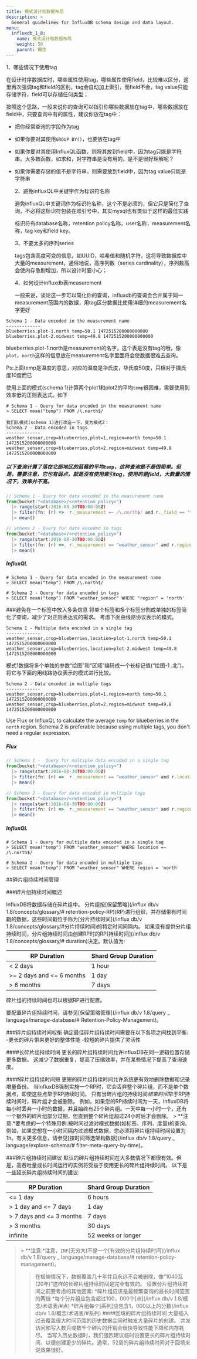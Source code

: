```yaml
---
title: 模式设计和数据布局
description: >
  General guidelines for InfluxDB schema design and data layout.
menu:
  influxdb_1_8:
    name: 模式设计和数据布局
    weight: 50
    parent: 概念
---
```


1、哪些情况下使用tag

在设计时序数据库时，哪些属性使用tag，哪些属性使用field，比较难以区分，这里再次强调tag和field的区别，tag会自动加上索引，而field不会，tag value只能存储字符，field可以存储任何类型；

按照这个思路，一般来说你的查询可以指引你哪些数据放在tag中，哪些数据放在field中，只要查询中有的属性，建议你放在tag中：

- 把你经常查询的字段作为tag

- 如果你要对其使用`GROUP BY()`，也要放在tag中

- 如果你要对其使用InfluxQL函数，则将其放到field中，因为tag只能是字符串。大多数函数，如求和，对字符串是没有用的。是不是很好理解呢？

- 如果你需要存储的值不是字符串，则需要放到field中，因为tag value只能是字符串

  2、避免influxQL中关键字作为标识符名称

  避免influxQL中关键词作为标识符名称，这个不是必须的，但它只是简化了查询，不必将这标识符包装在双引号中，其实mysql也有类似于这样的最佳实践

  标识符有database名称，retention policy名称，user名称，measurement名称，tag key和field key。

  3、不要太多的序列series

  tags包含高度可变的信息，如UUID，哈希值和随机字符，这将导致数据库中大量的measurement，通俗地说，高序列数（series cardinality），序列数高会使内存急剧增加，所以设计时要小心；

  4、如何设计influxdb表measurement

  一般来说，谈论这一步可以简化你的查询，influxdb的查询会合并属于同一measurement范围内的数据，用tag区分数据比使用详细的measurement名字更好

```
Schema 1 - Data encoded in the measurement name
-------------
blueberries.plot-1.north temp=50.1 1472515200000000000
blueberries.plot-2.midwest temp=49.8 1472515200000000000
```

blueberries.plot-1.north是measurement的名字，这个表是没有tag的哦，像`plot`，`north`这样的信息放在measurement名字里面将会使数据很难去查询。

Ps:上面temp是温度的意思，对应的温度是华氏度，华氏度50度，只相对于摄氏度10度而已

使用上面的模式(schema 1)计算两个plot1和plot2的平均`temp`很困难，需要使用到效率低的正则表达式。如下

```
# Schema 1 - Query for data encoded in the measurement name
> SELECT mean("temp") FROM /\.north$/
```


```
我们队模式(schema 1)进行改造一下，变为模式2：
Schema 2 - Data encoded in tags
-------------
weather_sensor,crop=blueberries,plot=1,region=north temp=50.1 1472515200000000000
weather_sensor,crop=blueberries,plot=2,region=midwest temp=49.8 1472515200000000000
```

##### 以下查询计算了落在北部地区的蓝莓的平均`temp`，这种查询是不是很简单。但是，需要注意，它也有弱点，就是没有使用索引tag，使用的是field，大数量的情况下，效率并不高。

```js
// Schema 1 - Query for data encoded in the measurement name
from(bucket:"<database>/<retention_policy>")
  |> range(start:2016-08-30T00:00:00Z)
  |> filter(fn: (r) =>  r._measurement =~ /\.north$/ and r._field == "temp")
  |> mean()

// Schema 2 - Query for data encoded in tags
from(bucket:"<database>/<retention_policy>")
  |> range(start:2016-08-30T00:00:00Z)
  |> filter(fn: (r) =>  r._measurement == "weather_sensor" and r.region == "north" and r._field == "temp")
  |> mean()
```

##### InfluxQL

```
# Schema 1 - Query for data encoded in the measurement name
> SELECT mean("temp") FROM /\.north$/

# Schema 2 - Query for data encoded in tags
> SELECT mean("temp") FROM "weather_sensor" WHERE "region" = 'north'
```

\###避免在一个标签中放入多条信息 将单个标签和多个标签分割成单独的标签简化了查询，减少了对正则表达式的需求。 考虑下面由线路协议表示的模式。

```
Schema 1 - Multiple data encoded in a single tag
-------------
weather_sensor,crop=blueberries,location=plot-1.north temp=50.1 1472515200000000000
weather_sensor,crop=blueberries,location=plot-2.midwest temp=49.8 1472515200000000000
```

模式1数据将多个单独的参数“绘图”和“区域”编码成一个长标记值(“绘图-1 .北”)。 将它与下面的用线路协议表示的模式进行比较。

```
Schema 2 - Data encoded in multiple tags
-------------
weather_sensor,crop=blueberries,plot=1,region=north temp=50.1 1472515200000000000
weather_sensor,crop=blueberries,plot=2,region=midwest temp=49.8 1472515200000000000
```

Use Flux or InfluxQL to calculate the average `temp` for blueberries in the `north` region.
Schema 2 is preferable because using multiple tags, you don't need a regular expression.

##### Flux

```js
// Schema 1 -  Query for multiple data encoded in a single tag
from(bucket:"<database>/<retention_policy>")
  |> range(start:2016-08-30T00:00:00Z)
  |> filter(fn: (r) =>  r._measurement == "weather_sensor" and r.location =~ /\.north$/ and r._field == "temp")
  |> mean()

// Schema 2 - Query for data encoded in multiple tags
from(bucket:"<database>/<retention_policy>")
  |> range(start:2016-08-30T00:00:00Z)
  |> filter(fn: (r) =>  r._measurement == "weather_sensor" and r.region == "north" and r._field == "temp")
  |> mean()
```

##### InfluxQL

```
# Schema 1 - Query for multiple data encoded in a single tag
> SELECT mean("temp") FROM "weather_sensor" WHERE location =~ /\.north$/

# Schema 2 - Query for data encoded in multiple tags
> SELECT mean("temp") FROM "weather_sensor" WHERE region = 'north'
```

\##碎片组持续时间管理

 ###碎片组持续时间概述 

InfluxDB将数据存储在碎片组中。 分片组按[保留策略](/influx db/v 1.8/concepts/glossary/# retention-policy-RP)(RP)进行组织，并存储带有时间戳的数据，这些时间戳位于称为[分片持续时间](/influx db/v 1.8/concepts/glossary/#分片持续时间)的特定时间间隔内。 如果没有提供分片组持续时间，分片组持续时间由创建RP时的RP[持续时间](/influx db/v 1.8/concepts/glossary/# duration)决定。默认值为:

| RP Duration  | Shard Group Duration  |
|---|---|
| < 2 days  | 1 hour  |
| >= 2 days and <= 6 months  | 1 day  |
| > 6 months  | 7 days  |

碎片组的持续时间也可以根据RP进行配置。

 要配置碎片组持续时间，请参见[保留策略管理](/influx db/v 1.8/query _ language/manage-database/# Retention-Policy-Management)。

 ###碎片组持续时间权衡 确定最佳碎片组持续时间需要在以下各项之间找到平衡: -更长的碎片带来更好的整体性能 -较短的碎片提供了灵活性 

####长碎片组持续时间 更长的碎片组持续时间允许InfluxDB在同一逻辑位置存储更多数据。 这减少了数据重复，提高了压缩效率，并在某些情况下提高了查询速度。

 ####碎片组持续时间短 更短的碎片组持续时间允许系统更有效地删除数据和记录增量备份。 当InfluxDB强制实施一个RP时，它会丢弃整个碎片组，而不是单个数据点，即使这些点早于RP持续时间。 只有当碎片组的持续时间*结束时间*早于RP持续时间时，碎片组才会被删除。 例如，如果您的RP持续时间为一天，InfluxDB将每小时丢弃一小时的数据，并且始终有25个碎片组。一天中每一小时一个，还有一个额外的碎片组部分过期，但直到整个碎片组超过24小时后才会删除。 > **注意:*要考虑的一个特殊用例:按时间过滤对模式数据(如标签、序列、度量)的查询。例如，如果您想在一小时间隔内过滤模式数据，您必须将碎片组持续时间设置为1h。有关更多信息，请参见[按时间筛选架构数据](/influx db/v 1.8/query _ language/explore-schema/# filter-meta-query-by-time)。 

###碎片组持续时间建议 默认的碎片组持续时间在大多数情况下都很有效。但是，高吞吐量或长时间运行的实例将受益于使用更长的碎片组持续时间。 以下是一些延长碎片组持续时间的建议:

| RP Duration  | Shard Group Duration  |
|---|---|
| <= 1 day  | 6 hours  |
| > 1 day and <= 7 days  | 1 day  |
| > 7 days and <= 3 months  | 7 days  |
| > 3 months  | 30 days  |
| infinite  | 52 weeks or longer  |

> \> **注意:*注意，` INF `(无穷大)不是一个[有效的分片组持续时间](/influx db/v 1.8/query _ language/manage-database/# retention-policy-management)。
>
>  >在极端情况下，数据覆盖几十年并且永远不会被删除，像“1040瓦(20年)”这样的长碎片组持续时间是完全有效的。 设置分片组持续时间之前要考虑的其他因素: *碎片组应该是最频繁查询的最长时间范围的两倍 *每个分片组应包含超过100，000个[点](/influx db/v 1.8/概念/术语表/#点) *碎片组每个[系列]应包含1，000以上的分数(/influx db/v 1.8/概念/术语表/#系列) ####回填的碎片组持续时间 大量插入过去覆盖很大时间范围的历史数据会同时触发大量碎片的创建。 并发访问和写入数百或数千个碎片的开销会很快导致性能下降和内存耗尽。 当写入历史数据时，我们强烈建议临时设置更长的碎片组持续时间，以便创建更少的碎片。通常，52周的碎片组持续时间对于回填来说效果很好。
